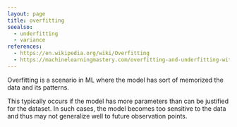 ```yaml
---
layout: page
title: overfitting
seealso:
  - underfitting
  - variance
references:
  - https://en.wikipedia.org/wiki/Overfitting
  - https://machinelearningmastery.com/overfitting-and-underfitting-with-machine-learning-algorithms/
---
```

Overfitting is a scenario in ML where the model has sort of memorized the data
and its patterns.

This typically occurs if the model has more parameters than can be justified for
the dataset. In such cases, the model becomes too sensitive to the data and thus
may not generalize well to future observation points.
